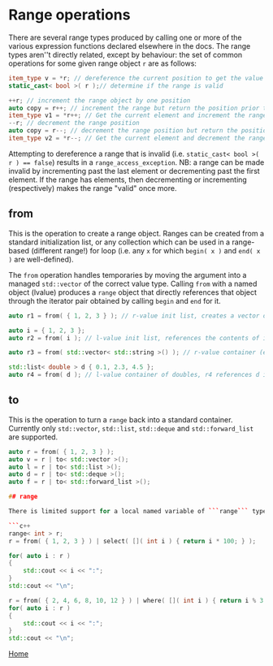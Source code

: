 # Range operations

There are several range types produced by calling one or more of the various expression functions declared elsewhere in the docs. The range types aren''t directly related, except by behaviour: the set of common operations for some given range object ```r``` are as follows:

```c++
item_type v = *r; // dereference the current position to get the value
static_cast< bool >( r );// determine if the range is valid

++r; // increment the range object by one position
auto copy = r++; // increment the range but return the position prior to the increment...
item_type v1 = *r++; // Get the current element and increment the range in one go
--r; // decrement the range position
auto copy = r--; // decrement the range position but return the position prior to the decrement...
item_type v2 = *r--; // Get the current element and decrement the range in one go
```

Attempting to dereference a range that is invalid (i.e. ```static_cast< bool >( r ) == false```) results in a ```range_access_exception```. NB: a range can be made invalid by incrementing past the last element or decrementing past the first element. If the range has elements, then decrementing or incrementing (respectively) makes the range "valid" once more.

## from

This is the operation to create a range object. Ranges can be created from a standard initialization list, or any collection which can be used in a range-based (different range!) for loop (i.e. any ```x``` for which ```begin( x )``` and ```end( x )``` are well-defined).

The ```from``` operation handles temporaries by moving the argument into a managed ```std::vector``` of the correct value type. Calling ```from``` with a named object (lvalue) produces a ```range``` object that directly references that object through the iterator pair obtained by calling ```begin``` and ```end``` for it.

```c++
auto r1 = from( { 1, 2, 3 } ); // r-value init list, creates a vector of ints to reference

auto i = { 1, 2, 3 };
auto r2 = from( i ); // l-value init list, references the contents of i directly

auto r3 = from( std::vector< std::string >() ); // r-value container (empty), which is moved to an owned-container

std::list< double > d { 0.1, 2.3, 4.5 };
auto r4 = from( d ); // l-value container of doubles, r4 references d iterators directly
```

## to

This is the operation to turn a ```range``` back into a standard container. Currently only ```std::vector```, ```std::list```, ```std::deque``` and ```std::forward_list``` are supported.

```c++
auto r = from( { 1, 2, 3 } );
auto v = r | to< std::vector >();
auto l = r | to< std::list >();
auto d = r | to< std::deque >();
auto f = r | to< std::forward_list >();

## range

There is limited support for a local named variable of ```range``` type that can be used to refer to any range object. It supports all the operations of the basic ranges (```*```, ```++```, ```--``` and conversion to ```bool```).

```c++
range< int > r;
r = from( { 1, 2, 3 } ) | select( []( int i ) { return i * 100; } );

for( auto i : r )
{
	std::cout << i << ":";
}
std::cout << "\n";

r = from( { 2, 4, 6, 8, 10, 12 } ) | where( []( int i ) { return i % 3 == 0; } );
for( auto i : r )
{
	std::cout << i << ":";
}
std::cout << "\n";
```

[Home](../README.md)
